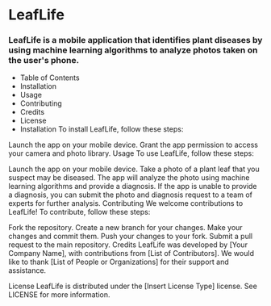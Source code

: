 # LeafLife
### LeafLife is a mobile application that identifies plant diseases by using machine learning algorithms to analyze photos taken on the user's phone.

* Table of Contents
* Installation
* Usage
* Contributing
* Credits
* License
* Installation
To install LeafLife, follow these steps:


Launch the app on your mobile device.
Grant the app permission to access your camera and photo library.
Usage
To use LeafLife, follow these steps:

Launch the app on your mobile device.
Take a photo of a plant leaf that you suspect may be diseased.
The app will analyze the photo using machine learning algorithms and provide a diagnosis.
If the app is unable to provide a diagnosis, you can submit the photo and diagnosis request to a team of experts for further analysis.
Contributing
We welcome contributions to LeafLife! To contribute, follow these steps:

Fork the repository.
Create a new branch for your changes.
Make your changes and commit them.
Push your changes to your fork.
Submit a pull request to the main repository.
Credits
LeafLife was developed by [Your Company Name], with contributions from [List of Contributors]. We would like to thank [List of People or Organizations] for their support and assistance.

License
LeafLife is distributed under the [Insert License Type] license. See LICENSE for more information.
